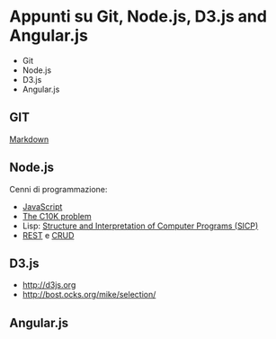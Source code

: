 Appunti su Git, Node.js, D3.js and Angular.js
=============================================

- Git
- Node.js
- D3.js
- Angular.js

## GIT
[Markdown](http://en.wikipedia.org/wiki/Markdown)

## Node.js
Cenni di programmazione:
 - [JavaScript](http://en.wikipedia.org/wiki/JavaScript)
 - [The C10K problem](http://en.wikipedia.org/wiki/C10k_problem)
 - Lisp: [Structure and Interpretation of Computer Programs (SICP)](http://mitpress.mit.edu/books/structure-and-interpretation-computer-programs)
 - [REST](http://en.wikipedia.org/wiki/Representational_state_transfer) e [CRUD](http://en.wikipedia.org/wiki/Create,_read,_update_and_delete)

## D3.js
- http://d3js.org
- http://bost.ocks.org/mike/selection/

## Angular.js

